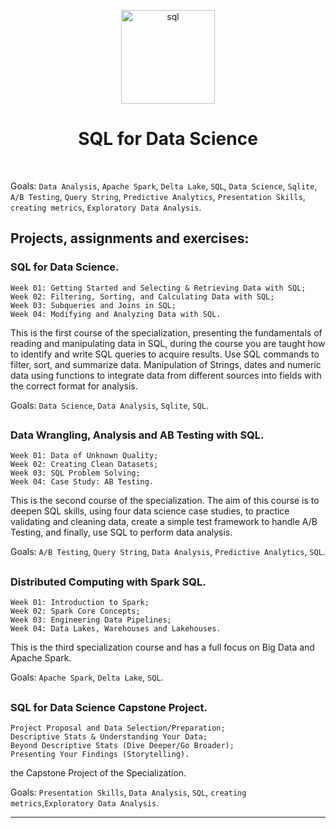<p align="center">
  <a href="https://github.com/marcoshsq/SQLBasicsForDataScience">
    <img src="https://cdn-icons-png.flaticon.com/512/603/603201.png" alt="sql" height="150" width="150">
  </a>
</p>
  <h1 align="center">SQL for Data Science</h1>
</div>
<br>
 

Goals: ``Data Analysis``, ``Apache Spark``, ``Delta Lake``, ``SQL``, ``Data Science``, ``Sqlite``, ``A/B Testing``, ``Query String``, ``Predictive Analytics``, ``Presentation Skills``, ``creating metrics``, ``Exploratory Data Analysis``.

##

## Projects, assignments and exercises:

### SQL for Data Science.

    Week 01: Getting Started and Selecting & Retrieving Data with SQL;
    Week 02: Filtering, Sorting, and Calculating Data with SQL;
    Week 03: Subqueries and Joins in SQL;
    Week 04: Modifying and Analyzing Data with SQL.

This is the first course of the specialization, presenting the fundamentals of reading and manipulating data in SQL, during the course you are taught how to identify and write SQL queries to acquire results. Use SQL commands to filter, sort, and summarize data. Manipulation of Strings, dates and numeric data using functions to integrate data from different sources into fields with the correct format for analysis.

Goals: ``Data Science``, ``Data Analysis``, ``Sqlite``, ``SQL``.

## 

### Data Wrangling, Analysis and AB Testing with SQL.

    Week 01: Data of Unknown Quality;
    Week 02: Creating Clean Datasets;
    Week 03: SQL Problem Solving;
    Week 04: Case Study: AB Testing.

This is the second course of the specialization. The aim of this course is to deepen SQL skills, using four data science case studies, to practice validating and cleaning data, create a simple test framework to handle A/B Testing, and finally, use SQL to perform data analysis.

Goals: ``A/B Testing``, ``Query String``, ``Data Analysis``, ``Predictive Analytics``, ``SQL``.

## 

### Distributed Computing with Spark SQL.

    Week 01: Introduction to Spark;
    Week 02: Spark Core Concepts;
    Week 03: Engineering Data Pipelines;
    Week 04: Data Lakes, Warehouses and Lakehouses.

This is the third specialization course and has a full focus on Big Data and Apache Spark.

Goals: ``Apache Spark``, ``Delta Lake``, ``SQL``.

## 

### SQL for Data Science Capstone Project.

    Project Proposal and Data Selection/Preparation;
    Descriptive Stats & Understanding Your Data;
    Beyond Descriptive Stats (Dive Deeper/Go Broader);
    Presenting Your Findings (Storytelling).

the Capstone Project of the Specialization.

Goals: ``Presentation Skills``, ``Data Analysis``, ``SQL``, ``creating metrics``,``Exploratory Data Analysis``.

---

<!--
<p align="center">
  <a href="">
    <img src="" alt="SQL">
  </a>
</p>
-->
